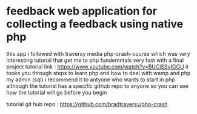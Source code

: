 # feedback web application for collecting a feedback using native php 
this app i followed with traversy media  php-crash-course which was very interesting tutorial that get me to php fundemntals very fast with a final project 
tutorial link : https://www.youtube.com/watch?v=BUCiSSyIGGU
it tooks you through steps to learn php and how to deal with wamp and php my admin (sql)
i recommend it to antyone who wants to start in php 
although the tutorial has a specific github repo to anyone so you can see how the tutorial will go before you begin 
 
tutorial git hub repo : https://github.com/bradtraversy/php-crash
